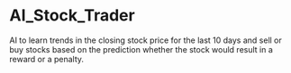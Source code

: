 # AI_Stock_Trader
AI to learn trends in the closing stock price for the last 10 days and sell or buy stocks based on the prediction whether the stock would result in a reward or a penalty.
